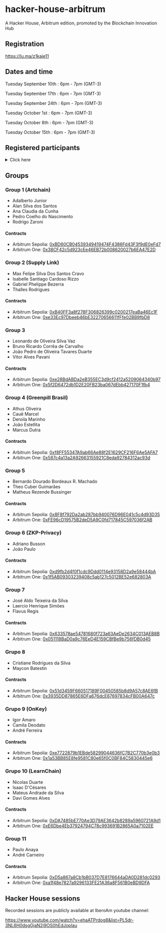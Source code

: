 # hacker-house-arbitrum
A Hacker House, Arbitrum edition, promoted by the Blockchain Innovation Hub

## Registration

https://lu.ma/z1kaje11

## ​Dates and time

​Tuesday September 10th : 6pm - 7pm (GMT-3)

​Tuesday September 17th : 6pm - 7pm (GMT-3)

​Tuesday September 24th : 6pm - 7pm (GMT-3)

​Tuesday October 1st : 6pm - 7pm (GMT-3)

​Tuesday October 8th : 6pm - 7pm (GMT-3)

​Tuesday October 15th : 6pm - 7pm (GMT-3)

## Registered participants

<details>
  <summary>Click here</summary>


| Name | Country of residence | City of residence |University or Company | Project type |
| --- | --- | --- | --- | --- |
| Afo | United States | San Diego | Greenpill Dev Guild | Other
Jose Aldo Teixeira da Silva |  Brasil | Correntes | Prefeitura Municipal das Correntes-PE | Other
DAVI GOMES ALVES | Brasil | Rio de Janeiro | UFRJ | Privacy-preserving dApp
Andre | Brasil | Rio de Janeiro | Univercidade Federal Fluminense | Other
AnaCunha | Brasil | RJ | Museu.xyz | Real World Assets (RWA)
Arthur | Brazil | Niterói  | Universidade Federal Fluminense | Other
Athus Oliveira | Brazil | Rio de Janeiro | ReRe | Other
Benjamin da Gama Bauer | Brasil | Jacobina | ICP Hub Brasil | DeFi
Bruno Ricardo Corrêa de Carvalho | Brazil | Rio de Janeiro | Universidade Federal do Rio de Janeiro | Privacy-preserving dApp
Adriano Busson | Brasil | Niterói | Universidade Federal Flumminense - UFF | Other
Carlos Israel Jimenez Jimenez | Ecuador | Guayaquil | ESPOL | Privacy-preserving dApp
Coi | Brasil | Rio Claro | Greenpill Devguild | Other
João Estellita | Brasil | Nova Friburgo | ReRe | Other
Cristiane Rodrigues da Silva | Brasil | São Paulo | NTT | Healthcare
André Carneiro | Brazil | São Paulo | OpenSenses | DeFi
Deroila | Brasil | São Paulo  | Greenpill Brasil  | Other
Bernardo Dourado | Brazil | RIO DE JANEIRO | UFRJ - Universidade Federal do Rio de Janeiro | Other
Fernanda Oliveira  | Brazil | Rio de Janeiro | UFRJ | Real World Assets (RWA)
Flavus Pereira Regis | brasil | salvador | cryptorastas | Other
Gabriel Ramalho Braga  | Brazil | Niterói | Universidade Federal Fluminense - UFF | Other
Gabriel Bezerra  | Brasil | Seropédica  | UFRRJ  | Other
Gabriel Rodrigues da Silva | Brazil | Duque de Caxias | Rio de Janeiro Federal University - UFRJ | Other
Gustavo Pesanha | Brazil | Rio de Janeiro | Federal University of Rio de Janeiro | DeSci
Henrique de Medeiros Simões Rocha | Brazil | Seropédica  | Universidade Federal Rural do Rio de Janeiro  | Other
Heron Lancellot | Brazil | Niteroi, Rj | Blockful | Other
ian lee | mexico  | Mexico City | giveth | Other
Igor Amaro | Brasil | Rio de Janeiro | Onkey | Other
Isaac D'Césares | Brazil | Rio de Janeiro | Universidade Federal do Rio de Janeiro | DeSci
Jairo Cunha | Brasil | Mato Grosso | IFMT | Other
João Paulo Brito Gonçalves | Brasil | Cachoeiro de Itapemirim | Ifes | Healthcare
Juliana Fasuolo | Brazil | Rio de Janeiro  | Pinax | Other
Juliana Fernandes | Brazil | Rio de Janeiro | UFRJ | Other
Julia Nascimento Terto | Brasil | Nova Iguaçu | Universidade Federal Rural do Rio de Janeiro  | Privacy-preserving dApp
Adalberto junior | Brasil  | Nova Iguaçu  | Its Cripto | Other
João Pedro de Oliveira Tavares Duarte | Brasil | Rio de Janeiro | Universidade Federal do Rio de Janeiro | Other
Keith Fabre Macedo | Brasil | Rio de Janeiro | UFRJ | DeSci
Klayvem Guimarães | Brasil | São Paulo | ETEC | Privacy-preserving dApp
Laercio Simoes | Brasil | Vila Velha | HPC Brasil | Healthcare
Mateus Andrade da Silva | Brazil | Rio de Janeiro | UFRJ | DeSci
Matheus Felinto | Brazil | Rio de janeiro | UFRJ | Other
Matheus Moura | Brazil | Rio de Janeiro | IBEU | Privacy-preserving dApp
Matheus Rezende Bussinger | Brasil  | Rio de Janeiro  | UFRJ - Universidade Federal do Rio de Janeiro  | Other
Max Felipe Silva Dos Santos Cravo | Brasil | Seropédica | Universidade Federal Rural do Rio de Janeiro | Other
Maycon Cypriano Batestin | Brazil | Sao Paulo | IBM | Healthcare
Camila Deodato | Brasil | Rio de Janeiro  | OnKey | Other
Michel | Brasil | Niterói  | Universidade Federal Fluminense | DeFi
Natasha Costa da Fonseca | Brazil | Rio de Janeiro | Federal University of Rio de Janeiro | DeSci
Nicolas Duarte | Brasil | Rio de Janeiro | Universidade Federal Rural do Rio de Janeiro | DeSci
Nilo | Brasil | Rio de Janeiro  | Its Cripto Educacional | Other
Paulo Anaya | Brasil | São Paulo | Open Senses | DeFi
Pedro Coelho do Nascimento | Brazil | São Bernardo do Campo | Fatec São Caetano do Sul | Other
Pedro D Andrea Rosalba | Brazil | Rio de Janeiro | Impa tech | Other
Rafael Figueiredo | Brazil | Rio de Janeiro  | Coppe/Ufrj | Other
abundance rere | earth | all | none | Other
Isabelle Santiago Cardoso Rizzo | Brazil | Seropédica | Universidade Federal Rural do Rio de Janeiro (UFRRJ) | Other
Zaroni | Brazil | Rio de Janeiro | Z-Technologies | Real World Assets (RWA)
Sherman | Brazil | Fortaleza | TJCE | Other
alansilva | Brasil | Salvador | smart-elo | DeSci
ZER8🧠 | Romania | Timisoara | UPT and Arbitrum DAO | Other
theo Cuber Guimarães | Brasil  | Rio de Janeiro  | Universidade Federal do Rio de Janeiro | DeSci
Thalles Rodrigues | Brazil | Rio de Janeiro | Universidade Federal Rural do Rio de Janeiro | Other
Leonardo Vaz | Brazil | Rio de Janeiro | UFRJ | DeFi
Vicente Hahn de Lima Gongora | Brasil | Londrina | Mok Beats  | Other
Victor Prado Siqueira | Brazil | Rio de Janeiro | Federal University of Rio de Janeiro | DeSci
Vitor Alves Pavani | Brazil | Rio de Janeiro | UFRJ | DeFi
Yashina Gomes Maciel  | Brasil | Natal | Estácio de Sá | Privacy-preserving dApp
</details>

## Groups

### Group 1 (Artchain)
* Adalberto Junior
* Alan Silva dos Santos
* Ana Claudia da Cunha
* Pedro Coelho do Nascimento
* Rodrigo Zaroni
#### Contracts
* Arbitrum Sepolia: [0xBD60CB04539349419474F4386Fd43F3f9dE0eFd7](https://sepolia.arbiscan.io/address/0xBD60CB04539349419474F4386Fd43F3f9dE0eFd7)
* Arbitrum One: [0x38CF42c5d923cEe46EB72b008620027b6EA47E2D](https://arbiscan.io/address/0x38CF42c5d923cEe46EB72b008620027b6EA47E2D)

### Group 2 (Supply Link)
* Max Felipe Silva Dos Santos Cravo
* Isabelle Santiago Cardoso Rizzo
* Gabriel Phelippe Bezerra
* Thalles Rodrigues
#### Contracts
* Arbitrum Sepolia: [0xB40FF3a8f278F306826399c0200217eaBa46Ec1F](https://sepolia.arbiscan.io/address/0xB40FF3a8f278F306826399c0200217eaBa46Ec1F)
* Arbitrum One: [0xe33Ec97Dbeeb46bE32270656611fFfe02BB9fbD8](https://arbiscan.io/address/0xe33Ec97Dbeeb46bE32270656611fFfe02BB9fbD8)

### Group 3
* Leonardo de Oliveira Silva Vaz
* Bruno Ricardo Corrêa de Carvalho
* João Pedro de Oliveira Tavares Duarte
* Vitor Alves Pavani
#### Contracts
* Arbitrum Sepolia: [0xe28BdABDa2eB355EC3d9cf2412a5209064340b97](https://sepolia.arbiscan.io/address/0xe28BdABDa2eB355EC3d9cf2412a5209064340b97)
* Arbitrum One: [0x5f2D6472db1D2E20FB23ba067dEbb427170F1fb4](https://arbiscan.io/address/0x5f2D6472db1D2E20FB23ba067dEbb427170F1fb4)

### Group 4 (Greenpill Brasil)
* Athus Oliveira
* Cauê Marcel
* Deroila Marinho
* João Estellita
* Marcus Dutra
#### Contracts
* Arbitrum Sepolia: [0xf8FF55347A9ab66Ae88f2E1629CF216F6Ae5AFA7](https://sepolia.arbiscan.io/address/0xf8FF55347A9ab66Ae88f2E1629CF216F6Ae5AFA7)
* Arbitrum One: [0x587c4a13a2A92663155921C8eda92784312ac93d](https://arbiscan.io/address/0x587c4a13a2A92663155921C8eda92784312ac93d)

### Group 5
* Bernardo Dourado Bordeaux R. Machado
* Theo Cuber Guimarães
* Matheus Rezende Bussinger
#### Contracts
* Arbitrum Sepolia: [0x8F8f792Da2ab287bb940076D96E041c5c4d93D35](https://sepolia.arbiscan.io/address/0x8F8f792Da2ab287bb940076D96E041c5c4d93D35)
* Arbitrum One: [0xFE96cD19575B2deD5A9C0fd717845C597036f2AB](https://arbiscan.io/address/0xFE96cD19575B2deD5A9C0fd717845C597036f2AB)


### Group 6 (ZKP-Privacy)
* Adriano Busson
* João Paulo
#### Contracts
* Arbitrum Sepolia: [0xd9fb2d4f0f1cdc9Ddd0114e93158D2a9e58444bA](https://sepolia.arbiscan.io/address/0xd9fb2d4f0f1cdc9Ddd0114e93158D2a9e58444bA)
* Arbitrum One: [0x1f5AB09303239408c5ab127c5012BE52e682803A](https://arbiscan.io/address/0x1f5AB09303239408c5ab127c5012BE52e682803A)

### Group 7
* José Aldo Teixeira da Silva
* Laercio Henrique Simões
* Flavus Regis
#### Contracts
* Arbitrum Sepolia: [0x633578ae54781680f723a63AeDe2634C013AEB8B](https://sepolia.arbiscan.io/address/0x633578ae54781680f723a63AeDe2634C013AEB8B)
* Arbitrum One: [0x051118BaD0a9c76EeD4E159CBfBe9b756fDB0d45](https://arbiscan.io/address/0x051118BaD0a9c76EeD4E159CBfBe9b756fDB0d45)

### Grupo 8
* Cristiane Rodrigues da Silva 
* Maycon Batestin 
#### Contracts
* Arbitrum Sepolia: [0x51d3459F660517189F00450585b8d9A57c8AE6fB](https://sepolia.arbiscan.io/address/0x51d3459F660517189F00450585b8d9A57c8AE6fB)
* Arbitrum One: [0x3935DD87865E6DFa676dcE67697834cFB00A647c](https://arbiscan.io/address/0x3935DD87865E6DFa676dcE67697834cFB00A647c)

### Grupo 9 (OnKey)
* Igor Amaro
* Camila Deodato
* André Ferreira
#### Contracts
* Arbitrum Sepolia: [0xe7722879b1EBde58299044636fC7B2C770b3e0b3](https://sepolia.arbiscan.io/address/0xe7722879b1EBde58299044636fC7B2C770b3e0b3)
* Arbitrum One: [0x1a53BB85E8fe9581C80e65f0C0BF84C5830445e6](https://arbiscan.io/address/0x1a53BB85E8fe9581C80e65f0C0BF84C5830445e6)

### Grupo 10 (LearnChain)
* Nicolas Duarte
* Isaac D'Césares
* Mateus Andrade da Silva
* Davi Gomes Alves
#### Contracts
* Arbitrum Sepolia: [0xDA7485bE770Ae3D79AE3642b8289a5960721A9d1](https://sepolia.arbiscan.io/address/0xDA7485bE770Ae3D79AE3642b8289a5960721A9d1)
* Arbitrum One: [0xE6Dbe4Eb37924794C78c993691B2865A0a7102EE](https://arbiscan.io/address/0xE6Dbe4Eb37924794C78c993691B2865A0a7102EE)

### Group 11
* Paulo Anaya
* André Carneiro
#### Contracts
* Arbitrum Sepolia: [0xD5a867a8Cb1bB037D7E8176644aDA0D281dc0293](https://sepolia.arbiscan.io/address/0xD5a867a8Cb1bB037D7E8176644aDA0D281dc0293)
* Arbitrum One: [0xa1f48e7827a9296133FE21A36a8F561B0eBD9DFA](https://arbiscan.io/address/0xa1f48e7827a9296133FE21A36a8F561B0eBD9DFA)

## Hacker House sessions

Recorded sessions are publicly available at IberoAm youtube channel:

https://www.youtube.com/watch?v=ehaATPrdog8&list=PL5dr-3NL6H0dsgGjaN2j9OS0hEdJoplau
